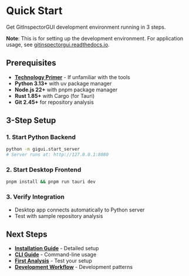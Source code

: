 # Quick Start

Get GitInspectorGUI development environment running in 3 steps.

**Note**: This is for setting up the development environment. For application usage, see [gitinspectorgui.readthedocs.io](https://gitinspectorgui.readthedocs.io/en/latest/).

## Prerequisites

-   **[Technology Primer](../technology-primer.md)** - If unfamiliar with the tools
-   **Python 3.13+** with uv package manager
-   **Node.js 22+** with pnpm package manager
-   **Rust 1.85+** with Cargo (for Tauri)
-   **Git 2.45+** for repository analysis

## 3-Step Setup

### 1. Start Python Backend

```bash
python -m gigui.start_server
# Server runs at: http://127.0.0.1:8080
```

### 2. Start Desktop Frontend

```bash
pnpm install && pnpm run tauri dev
```

### 3. Verify Integration

-   Desktop app connects automatically to Python server
-   Test with sample repository analysis

## Next Steps

-   **[Installation Guide](installation.md)** - Detailed setup
-   **[CLI Guide](cli-guide.md)** - Command-line usage
-   **[First Analysis](first-analysis.md)** - Test your setup
-   **[Development Workflow](../development/development-workflow.md)** - Development patterns
